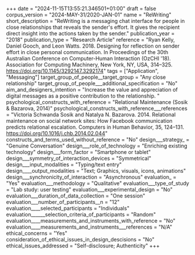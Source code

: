+++
date = "2024-11-15T13:55:21.346501+01:00"
draft = false
corpus_version = "2024-MAY-31/2020-JAN-01"
name = "ReWriting"
short_description = "ReWriting is a messaging chat interface for people in close relationships that reveals the sender's effort. It gives the recipient direct insight into the actions taken by the sender."
publication_year = "2018"
publication_type = "Research Article"
reference = "Ryan Kelly, Daniel Gooch, and Leon Watts. 2018. Designing for reflection on sender effort in close personal communication. In Proceedings of the 30th Australian Conference on Computer-Human Interaction (OzCHI '18). Association for Computing Machinery, New York, NY, USA, 314–325. https://doi.org/10.1145/3292147.3292174"
tags = ["Application", "Messaging"]
target_group_of_people__target_group = "Any close relationship"
target_group_of_people___additional_specification = "No"
aim_and_designers_intention = "Increase the value and appreciation of digital messages as a positive contribution to the relationship. "
psychological_constructs_with_reference = "Relational Maintenance (Sosik & Bazarova, 2014)"
psychological_constructs_with_reference___references = "Victoria Schwanda Sosik and Natalya N. Bazarova. 2014. Relational maintenance on social network sites: How Facebook communication predicts relational escalation. Computers in Human Behavior, 35, 124–131. https://doi.org/10.1016/j.chb.2014.02.044"
constructs_and_terms_used_without_reference = "No"
design___strategy_ = "Genuine Conversation"
design___role_of_technology = "Enriching existing technology"
design___form_factor = "Smartphone or tablet"
design___symmetry_of_interaction_devices = "Symmetrical"
design___input_modalities = "Typing/text entry"
design____output_modalities = "Text; Graphics, visuals, icons, animations"
design___synchronicity_of_interaction = "Asynchronous"
evaluation_ = "Yes"
evaluation___methodology = "Qualitative"
evaluation___type_of_study = "Lab study: user testing"
evaluation___experimental_design = "No"
evaluation___duration_of_data_collection = "One session"
evaluation___number_of_participants__n = "12"
evaluation____selected_participants = "Individuals"
evaluation______selection_criteria_of_participants = "Random"
evaluation____measurements_and_instruments_with_reference = "No"
evaluation____measurements_and_instruments___references = "N/A"
ethical_concerns = "Yes"
consideration_of_ethical_issues_in_design_descisions = "No"
ethical_issues_addressed = "Self-disclosure; Authenticity"
+++
